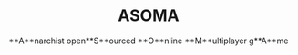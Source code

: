<h1 align="center">ASOMA</h1>
<p align="center">**A**narchist open**S**ourced **O**nline **M**ultiplayer g**A**me</p>
